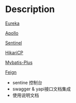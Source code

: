 # Description


[Eureka](https://github.com/Netflix/eureka)


[Apollo](https://github.com/ctripcorp/apollo)


[Sentinel](https://github.com/alibaba/Sentinel)


[HikariCP](https://github.com/brettwooldridge/HikariCP)


[Mybatis-Plus](https://github.com/baomidou/mybatis-plus)


[Feign](https://github.com/OpenFeign/feign)


- sentine 控制台
- swagger & yapi接口文档集成
- 使用说明文档


